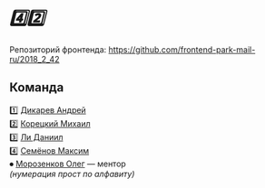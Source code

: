 # _4️⃣2️⃣_

Репозиторий фронтенда: https://github.com/frontend-park-mail-ru/2018_2_42

## Команда
1️⃣ [Дикарев Андрей](https://github.com/DikarevAndrey)
<br>
2️⃣ [Корецкий Михаил](https://github.com/koretskyhub)
<br>
3️⃣ [Ли Даниил](https://github.com/Unanoc)
<br>
4️⃣ [Семёнов Максим](https://github.com/OlegSchwann)
<br>
⏺ [Морозенков Олег](https://github.com/reo7sp) — ментор
<br>
_(нумерация прост по алфавиту)_

